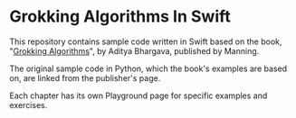 # Grokking Algorithms In Swift
This repository contains sample code written in Swift based on the book, "[Grokking Algorithms](https://www.manning.com/books/grokking-algorithms)", by Aditya Bhargava, published by Manning.

The original sample code in Python, which the book's examples are based on, are linked from the publisher's page.

Each chapter has its own Playground page for specific examples and exercises.
